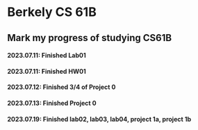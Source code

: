 # Berkely CS 61B
## Mark my progress of studying CS61B
#### 2023.07.11: Finished Lab01
#### 2023.07.11: Finished HW01
#### 2023.07.12: Finished 3/4 of Project 0
#### 2023.07.13: Finished Project 0
#### 2023.07.19: Finished lab02, lab03, lab04, project 1a, project 1b
